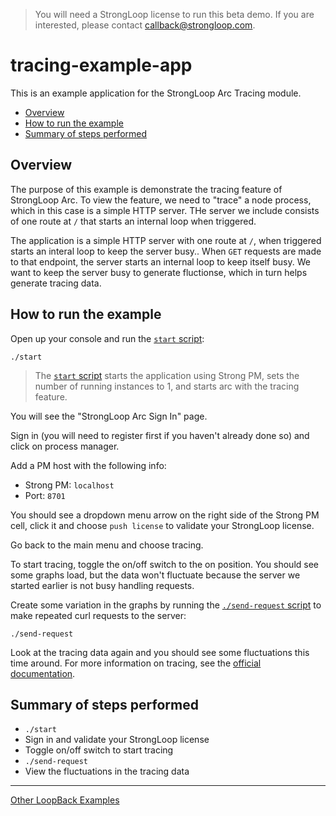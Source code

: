 > You will need a StrongLoop license to run this beta demo. If you are
interested, please contact callback@strongloop.com.

# tracing-example-app

This is an example application for the StrongLoop Arc Tracing module.

- [Overview](#overview)
- [How to run the example](#how-to-run-the-example)
- [Summary of steps performed](#summary-of-steps-performed)

## Overview

The purpose of this example is demonstrate the tracing feature of StrongLoop
Arc. To view the feature, we need to "trace" a node process, which in this case
is a  simple HTTP server. THe server we include consists of one route at `/`
that starts an internal loop when triggered. 

The application is a simple HTTP server with one route at `/`, when triggered
starts an interal loop to keep the server busy.. When `GET`
requests are made to that endpoint, the server starts an internal loop to keep
itself busy. We want to keep the server busy to generate fluctionse, which in turn helps generate tracing data.

## How to run the example

Open up your console and run the [`start` script](start):

```
./start
```

> The [`start` script](start) starts the application using Strong PM, sets the
number of running instances to 1, and starts arc with the tracing feature.

You will see the "StrongLoop Arc Sign In" page.

Sign in (you will need to register first if you haven't already done so) and
click on process manager.

Add a PM host with the following info:

- Strong PM: `localhost`
- Port: `8701`

You should see a dropdown menu arrow on the right side of the Strong PM cell,
click it and choose `push license` to validate your StrongLoop license.

Go back to the main menu and choose tracing.

To start tracing, toggle the on/off switch to the on position. You should see
some graphs load, but the data won't fluctuate because the server we started
earlier is not busy handling requests.

Create some variation in the graphs by running the [`./send-request` script](send-request)
to make repeated curl requests to the server:

```
./send-request
```

Look at the tracing data again and you should see some fluctuations this time
around. For more information on tracing, see the [official documentation](http://docs.strongloop.com/display/SLC/Tracing).

## Summary of steps performed

- `./start`
- Sign in and validate your StrongLoop license
- Toggle on/off switch to start tracing
- `./send-request`
- View the fluctuations in the tracing data

---

[Other LoopBack Examples](https://github.com/strongloop/loopback-example)
